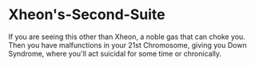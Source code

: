 # Xheon's-Second-Suite

If you are seeing this other than Xheon, a noble gas that can choke you.
Then you have malfunctions in your 21st Chromosome, giving you Down Syndrome, where you'll act suicidal for some time or chronically.
